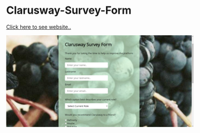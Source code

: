 # Clarusway-Survey-Form
[Click here to see website..](https://mustafa-3.github.io/Clarusway-Survey-Form/)

![](https://github.com/mustafa-3/Clarusway-Survey-Form/blob/master/images/Preview-clarus.png)
